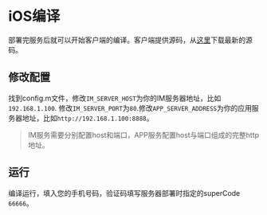 # iOS编译
部署完服务后就可以开始客户端的编译。客户端提供源码，从[这里](https://github.com/wildfirechat/ios-chat)下载最新的源码。

## 修改配置
找到config.m文件，修改```IM_SERVER_HOST```为你的IM服务器地址，比如```192.168.1.100```. 修改```IM_SERVER_PORT```为```80```.修改```APP_SERVER_ADDRESS```为你的应用服务器地址，比如```http://192.168.1.100:8888```。
> IM服务需要分别配置host和端口，APP服务配置host与端口组成的完整http地址。

## 运行
编译运行，填入您的手机号码，验证码填写服务器部署时指定的superCode ```66666```。
